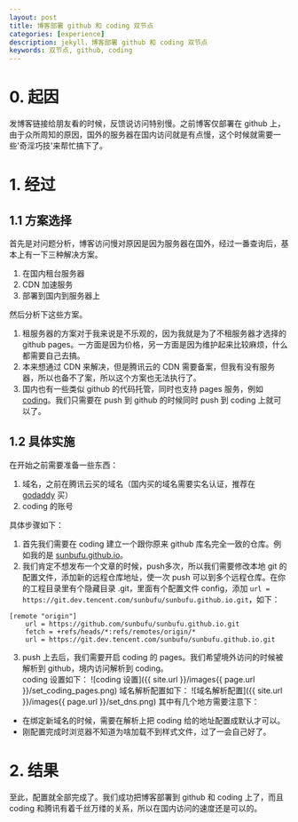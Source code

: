 ```yaml
---
layout: post
title: 博客部署 github 和 coding 双节点
categories: [experience]
description: jekyll，博客部署 github 和 coding 双节点
keywords: 双节点, github, coding
---
```


# 0. 起因
发博客链接给朋友看的时候，反馈说访问特别慢。之前博客仅部署在 github 上，由于众所周知的原因，国外的服务器在国内访问就是有点慢，这个时候就需要一些'奇淫巧技'来帮忙搞下了。

# 1. 经过
## 1.1 方案选择
首先是对问题分析，博客访问慢对原因是因为服务器在国外，经过一番查询后，基本上有一下三种解决方案。
1. 在国内租台服务器
2. CDN 加速服务
3. 部署到国内到服务器上  

然后分析下这些方案。
1. 租服务器的方案对于我来说是不乐观的，因为我就是为了不租服务器才选择的 github pages。一方面是因为价格，另一方面是因为维护起来比较麻烦，什么都需要自己去搞。
2. 本来想通过 CDN 来解决，但是腾讯云的 CDN 需要备案，但我有没有服务器，所以也备不了案，所以这个方案也无法执行了。
3. 国内也有一些类似 github 的代码托管，同时也支持 pages 服务，例如 [coding](https://coding.net/)。我们只需要在 push 到 github 的时候同时 push 到 coding 上就可以了。

## 1.2 具体实施
在开始之前需要准备一些东西：
1. 域名，之前在腾讯云买的域名（国内买的域名需要实名认证，推荐在 [godaddy](https://www.godaddy.com/) 买）
2. coding 的账号

具体步骤如下：
1. 首先我们需要在 coding 建立一个跟你原来 github 库名完全一致的仓库。例如我的是 [sunbufu.github.io](https://dev.tencent.com/u/sunbufu/p/sunbufu.github.io/git)。
2. 我们肯定不想发布一个文章的时候，push多次，所以我们需要修改本地 git 的配置文件，添加新的远程仓库地址，使一次 push 可以到多个远程仓库。在你的工程目录里有个隐藏目录 .git，里面有个配置文件 config，添加 `url = https://git.dev.tencent.com/sunbufu/sunbufu.github.io.git`，如下：
```
[remote "origin"]
	url = https://github.com/sunbufu/sunbufu.github.io.git
	fetch = +refs/heads/*:refs/remotes/origin/*
	url = https://git.dev.tencent.com/sunbufu/sunbufu.github.io.git
```
3.  push 上去后，我们需要开启 coding 的 pages。我们希望境外访问的时候被解析到 github，境内访问解析到 coding。  
coding 设置如下：
![coding 设置]({{ site.url }}/images{{ page.url }}/set_coding_pages.png)
域名解析配置如下：
![域名解析配置]({{ site.url }}/images{{ page.url }}/set_dns.png)
其中有几个地方需要注意下：
+ 在绑定新域名的时候，需要在解析上把 coding 给的地址配置成默认才可以。
+ 刚配置完成时浏览器不知道为啥加载不到样式文件，过了一会自己好了。

# 2. 结果
至此，配置就全部完成了。我们成功把博客部署到 github 和 coding 上了，而且 coding 和腾讯有着千丝万缕的关系，所以在国内访问的速度还是可以的。

